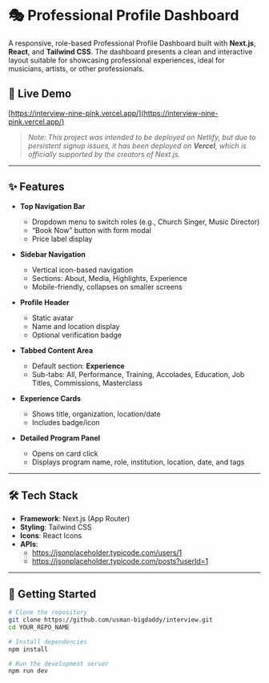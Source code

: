 # 🎭 Professional Profile Dashboard

A responsive, role-based Professional Profile Dashboard built with **Next.js**, **React**, and **Tailwind CSS**. The dashboard presents a clean and interactive layout suitable for showcasing professional experiences, ideal for musicians, artists, or other professionals.

## 🚀 Live Demo

[https://interview-nine-pink.vercel.app/](https://interview-nine-pink.vercel.app/)

> _Note: This project was intended to be deployed on Netlify, but due to persistent signup issues, it has been deployed on **Vercel**, which is officially supported by the creators of Next.js._

---

## ✨ Features

- **Top Navigation Bar**
  - Dropdown menu to switch roles (e.g., Church Singer, Music Director)
  - “Book Now” button with form modal
  - Price label display

- **Sidebar Navigation**
  - Vertical icon-based navigation
  - Sections: About, Media, Highlights, Experience
  - Mobile-friendly, collapses on smaller screens

- **Profile Header**
  - Static avatar
  - Name and location display
  - Optional verification badge

- **Tabbed Content Area**
  - Default section: **Experience**
  - Sub-tabs: All, Performance, Training, Accolades, Education, Job Titles, Commissions, Masterclass

- **Experience Cards**
  - Shows title, organization, location/date
  - Includes badge/icon

- **Detailed Program Panel**
  - Opens on card click
  - Displays program name, role, institution, location, date, and tags

---

## 🛠 Tech Stack

- **Framework**: Next.js (App Router)
- **Styling**: Tailwind CSS
- **Icons**: React Icons
- **APIs**:
  - https://jsonplaceholder.typicode.com/users/1
  - https://jsonplaceholder.typicode.com/posts?userId=1

---

## 🧪 Getting Started

```bash
# Clone the repository
git clone https://github.com/usman-bigdaddy/interview.git
cd YOUR_REPO_NAME

# Install dependencies
npm install

# Run the development server
npm run dev
